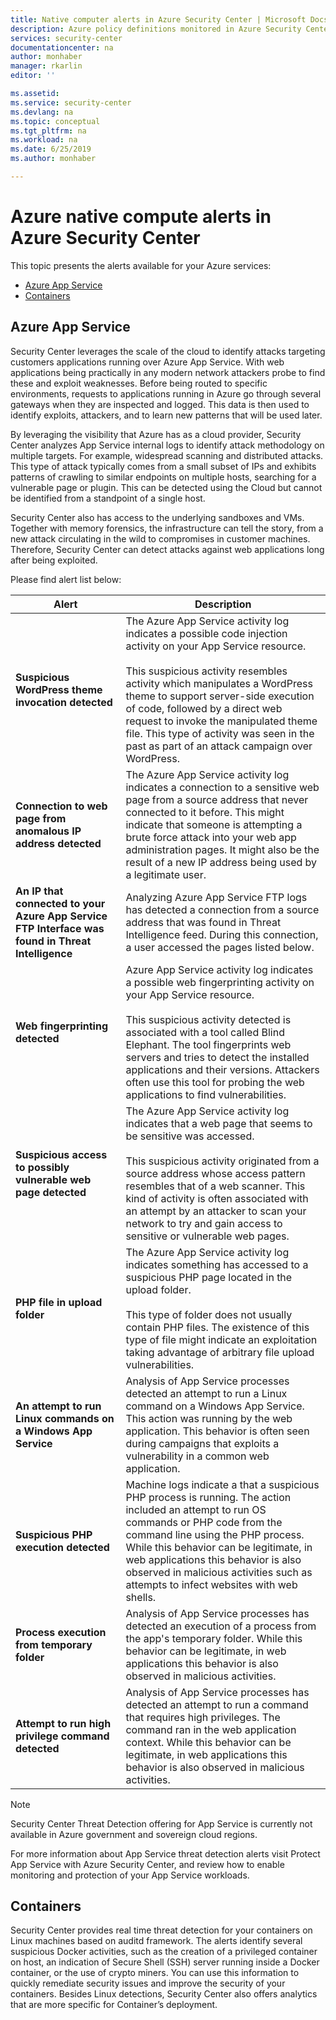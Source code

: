 ```yaml
---
title: Native computer alerts in Azure Security Center | Microsoft Docs
description: Azure policy definitions monitored in Azure Security Center.
services: security-center
documentationcenter: na
author: monhaber
manager: rkarlin
editor: ''

ms.assetid: 
ms.service: security-center
ms.devlang: na
ms.topic: conceptual
ms.tgt_pltfrm: na
ms.workload: na
ms.date: 6/25/2019
ms.author: monhaber

---
```

# Azure native compute alerts in Azure Security Center

This topic presents the alerts available for your Azure services:
* [Azure App Service](#app-services)
* [Containers](#azure-containers) 

## Azure App Service <a name="app-services"></a>

Security Center leverages the scale of the cloud to identify attacks targeting customers applications running over Azure App Service. With web applications being practically in any modern network attackers probe to find these and exploit weaknesses. Before being routed to specific environments, requests to applications running in Azure go through several gateways when they are inspected and logged. This data is then used to identify exploits, attackers, and to learn new patterns that will be used later.

By leveraging the visibility that Azure has as a cloud provider, Security Center analyzes App Service internal logs to identify attack methodology on multiple targets. For example, widespread scanning and distributed attacks. This type of attack typically comes from a small subset of IPs and exhibits patterns of crawling to similar endpoints on multiple hosts, searching for a vulnerable page or plugin. This can be detected using the Cloud but cannot be identified from a standpoint of a single host.

Security Center also has access to the underlying sandboxes and VMs. Together with memory forensics, the infrastructure can tell the story, from a new attack circulating in the wild to compromises in customer machines. Therefore, Security Center can detect attacks against web applications long after being exploited.

Please find alert list below:

|Alert|Description|
|---|---|
|**Suspicious WordPress theme invocation detected**|The Azure App Service activity log indicates a possible code injection activity on your App Service resource.<br/><br/> This suspicious activity resembles activity which manipulates a WordPress theme to support server-side execution of code, followed by a direct web request to invoke the manipulated theme file. This type of activity was seen in the past as part of an attack campaign over WordPress.|
|**Connection to web page from anomalous IP address detected**|The Azure App Service activity log indicates a connection to a sensitive web page from a source address that never connected to it before. This might indicate that someone is attempting a brute force attack into your web app administration pages. It might also be the result of a new IP address being used by a legitimate user.|
|**An IP that connected to your Azure App Service FTP Interface was found in Threat Intelligence**|Analyzing Azure App Service FTP logs has detected a connection from a source address that was found in Threat Intelligence feed. During this connection, a user accessed the pages listed below.|
|**Web fingerprinting detected**|Azure App Service activity log indicates a possible web fingerprinting activity on your App Service resource. <br/><br/>This suspicious activity detected is associated with a tool called Blind Elephant. The tool fingerprints web servers and tries to detect the installed applications and their versions. Attackers often use this tool for probing the web applications to find vulnerabilities.|
|**Suspicious access to possibly vulnerable web page detected**|The Azure App Service activity log indicates that a web page that seems to be sensitive was accessed. <br/><br/>This suspicious activity originated from a source address whose access pattern resembles that of a web scanner. This kind of activity is often associated with an attempt by an attacker to scan your network to try and gain access to sensitive or vulnerable web pages.|
|**PHP file in upload folder**|The Azure App Service activity log indicates something has accessed to a suspicious PHP page located in the upload folder. <br/><br/>This type of folder does not usually contain PHP files. The existence of this type of file might indicate an exploitation taking advantage of arbitrary file upload vulnerabilities.|
|**An attempt to run Linux commands on a Windows App Service**|Analysis of App Service processes detected an attempt to run a Linux command on a Windows App Service. This action was running by the web application. This behavior is often seen during campaigns that exploits a vulnerability in a common web application.|
|**Suspicious PHP execution detected**|Machine logs indicate a that a suspicious PHP process is running. The action included an attempt to run OS commands or PHP code from the command line using the PHP process. While this behavior can be legitimate, in web applications this behavior is also observed in malicious activities such as attempts to infect websites with web shells.|
|**Process execution from temporary folder**|Analysis of App Service processes has detected an execution of a process from the app's temporary folder. While this behavior can be legitimate, in web applications this behavior is also observed in malicious activities.|
|**Attempt to run high privilege command detected**|Analysis of App Service processes has detected an attempt to run a command that requires high privileges. The command ran in the web application context. While this behavior can be legitimate, in web applications this behavior is also observed in malicious activities.|

> [!NOTE]
> Security Center Threat Detection offering for App Service is currently not available in Azure government and sovereign cloud regions.

For more information about App Service threat detection alerts visit Protect App Service with Azure Security Center, and review how to enable monitoring and protection of your App Service workloads.

## Containers <a name="azure-containers"></a>

Security Center provides real time threat detection for your containers on Linux machines based on auditd framework. The alerts identify several suspicious Docker activities, such as the creation of a privileged container on host, an indication of Secure Shell (SSH) server running inside a Docker container, or the use of crypto miners. 
You can use this information to quickly remediate security issues and improve the security of your containers. Besides Linux detections, Security Center also offers analytics that are more specific for Container’s deployment.
